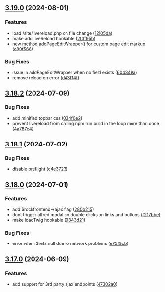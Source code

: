 ## [3.19.0](https://github.com/baumrock/RockFrontend/compare/v3.18.2...v3.19.0) (2024-08-01)


### Features

* load /site/livereload.php on file change ([12105da](https://github.com/baumrock/RockFrontend/commit/12105daeda8182a29cf3768066a4610ab099bacb))
* make addLiveReload hookable ([2f3f95b](https://github.com/baumrock/RockFrontend/commit/2f3f95b66457e3b5e54b1b25a6c19ddf52081757))
* new method addPageEditWrapper() for custom page edit markup ([c80f566](https://github.com/baumrock/RockFrontend/commit/c80f566db13ba575c61b1de6682e0e5b2357e6f6))


### Bug Fixes

* issue in addPageEditWrapper when no field exists ([604349a](https://github.com/baumrock/RockFrontend/commit/604349a79a688bb3712af6080231c58fc656d928))
* remove reload on error ([d43f14f](https://github.com/baumrock/RockFrontend/commit/d43f14fcf4644750da90331ffd78164352ddc870))

## [3.18.2](https://github.com/baumrock/RockFrontend/compare/v3.18.1...v3.18.2) (2024-07-09)


### Bug Fixes

* add minified topbar css ([034f0e2](https://github.com/baumrock/RockFrontend/commit/034f0e21557cf5aa6e62ef321cf12247a754799d))
* prevent livereload from calling npm run build in the loop more than once ([4a787c4](https://github.com/baumrock/RockFrontend/commit/4a787c47f15f1dccd809e020b729380da3c4b92f))

## [3.18.1](https://github.com/baumrock/RockFrontend/compare/v3.18.0...v3.18.1) (2024-07-02)


### Bug Fixes

* disable preflight ([c4e3723](https://github.com/baumrock/RockFrontend/commit/c4e37232ca220f713991de20d672bae83e3d7608))

## [3.18.0](https://github.com/baumrock/RockFrontend/compare/v3.17.0...v3.18.0) (2024-07-01)


### Features

* add $rockfrontend->ajax flag ([280b215](https://github.com/baumrock/RockFrontend/commit/280b21538e5be7e99a7c9225881b080af3592f56))
* dont trigger alfred modal on double clicks on links and buttons ([f217bbe](https://github.com/baumrock/RockFrontend/commit/f217bbe80e9030c05fce937cc142f73cf04c5a22))
* make loadTwig hookable ([9343d21](https://github.com/baumrock/RockFrontend/commit/9343d21f7d3dec32f3bfe16e0463d836f862759d))


### Bug Fixes

* error when $refs null due to network problems ([e75f9cb](https://github.com/baumrock/RockFrontend/commit/e75f9cb3718f5840c3962d854703e6a201920eae))

## [3.17.0](https://github.com/baumrock/RockFrontend/compare/v3.16.2...v3.17.0) (2024-06-09)


### Features

* add support for 3rd party ajax endpoints ([47302a0](https://github.com/baumrock/RockFrontend/commit/47302a0f2122dabaeda4defc1625a0b16c6992af))


